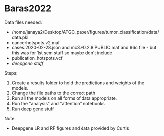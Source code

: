 # Baras2022
Data files needed:
- /home/janaya2/Desktop/ATGC_paper/figures/tumor_classification/data/data.pkl
- cancerhotspots.v2.maf
- cases.2020-02-28.json and mc3.v0.2.8.PUBLIC.maf and 96c file -  but this was for 1st sem stuff so maybe don't include
- publication_hotspots.vcf 
- *deepgene stuff*

Steps:
1. Create a results folder to hold the predictions and weights of the models.
2. Change the file paths to the correct path 
3. Run all the models on all forms of data appropriate.
4. Run the "analysis" and "attention" notebooks
5. Run deep gene stuff

Note:
- Deepgene LR and RF figures and data provided by Curtis
